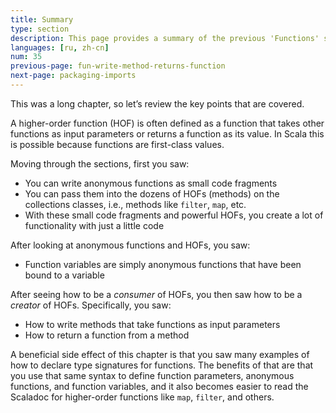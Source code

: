 ```yaml
---
title: Summary
type: section
description: This page provides a summary of the previous 'Functions' sections.
languages: [ru, zh-cn]
num: 35
previous-page: fun-write-method-returns-function
next-page: packaging-imports
---
```


This was a long chapter, so let’s review the key points that are covered.

A higher-order function (HOF) is often defined as a function that takes other functions as input parameters or returns a function as its value.
In Scala this is possible because functions are first-class values.

Moving through the sections, first you saw:

- You can write anonymous functions as small code fragments
- You can pass them into the dozens of HOFs (methods) on the collections classes, i.e., methods like `filter`, `map`, etc.
- With these small code fragments and powerful HOFs, you create a lot of functionality with just a little code

After looking at anonymous functions and HOFs, you saw:

- Function variables are simply anonymous functions that have been bound to a variable

After seeing how to be a *consumer* of HOFs, you then saw how to be a *creator* of HOFs.
Specifically, you saw:

- How to write methods that take functions as input parameters
- How to return a function from a method

A beneficial side effect of this chapter is that you saw many examples of how to declare type signatures for functions.
The benefits of that are that you use that same syntax to define function parameters, anonymous functions, and function variables, and it also becomes easier to read the Scaladoc for higher-order functions like `map`, `filter`, and others.




